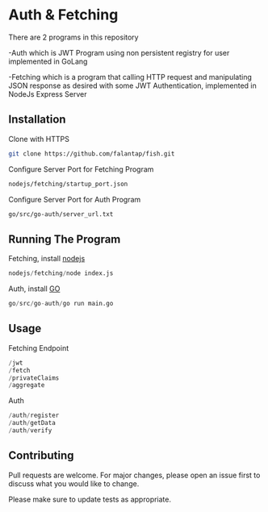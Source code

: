 # Auth & Fetching

There are 2 programs in this repository

-Auth which is JWT Program using non persistent registry for user implemented in GoLang

-Fetching which is a program that calling HTTP request and manipulating JSON response as desired with some JWT Authentication, implemented in NodeJs Express Server
## Installation

Clone with HTTPS

```bash
git clone https://github.com/falantap/fish.git
```

Configure Server Port for Fetching Program

```bash
nodejs/fetching/startup_port.json
```
Configure Server Port for Auth Program

```bash
go/src/go-auth/server_url.txt
```

## Running The Program
Fetching, install [nodejs](https://nodejs.org/en/download/)
```python
nodejs/fetching/node index.js
```
Auth, install [GO](https://golang.org/doc/install)
```python
go/src/go-auth/go run main.go
```
## Usage
Fetching Endpoint
```python
/jwt
/fetch
/privateClaims
/aggregate
```
Auth
```python
/auth/register
/auth/getData
/auth/verify
```
## Contributing
Pull requests are welcome. For major changes, please open an issue first to discuss what you would like to change.

Please make sure to update tests as appropriate.
